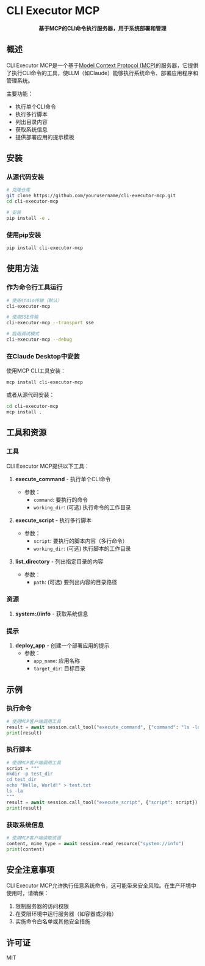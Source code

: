 # CLI Executor MCP

<div align="center">

**基于MCP的CLI命令执行服务器，用于系统部署和管理**

</div>

## 概述

CLI Executor MCP是一个基于[Model Context Protocol (MCP)](https://modelcontextprotocol.io)的服务器，它提供了执行CLI命令的工具，使LLM（如Claude）能够执行系统命令、部署应用程序和管理系统。

主要功能：

- 执行单个CLI命令
- 执行多行脚本
- 列出目录内容
- 获取系统信息
- 提供部署应用的提示模板

## 安装

### 从源代码安装

```bash
# 克隆仓库
git clone https://github.com/yourusername/cli-executor-mcp.git
cd cli-executor-mcp

# 安装
pip install -e .
```

### 使用pip安装

```bash
pip install cli-executor-mcp
```

## 使用方法

### 作为命令行工具运行

```bash
# 使用stdio传输（默认）
cli-executor-mcp

# 使用SSE传输
cli-executor-mcp --transport sse

# 启用调试模式
cli-executor-mcp --debug
```

### 在Claude Desktop中安装

使用MCP CLI工具安装：

```bash
mcp install cli-executor-mcp
```

或者从源代码安装：

```bash
cd cli-executor-mcp
mcp install .
```

## 工具和资源

### 工具

CLI Executor MCP提供以下工具：

1. **execute_command** - 执行单个CLI命令
   - 参数：
     - `command`: 要执行的命令
     - `working_dir`: (可选) 执行命令的工作目录

2. **execute_script** - 执行多行脚本
   - 参数：
     - `script`: 要执行的脚本内容（多行命令）
     - `working_dir`: (可选) 执行脚本的工作目录

3. **list_directory** - 列出指定目录的内容
   - 参数：
     - `path`: (可选) 要列出内容的目录路径

### 资源

1. **system://info** - 获取系统信息

### 提示

1. **deploy_app** - 创建一个部署应用的提示
   - 参数：
     - `app_name`: 应用名称
     - `target_dir`: 目标目录

## 示例

### 执行命令

```python
# 使用MCP客户端调用工具
result = await session.call_tool("execute_command", {"command": "ls -la"})
print(result)
```

### 执行脚本

```python
# 使用MCP客户端调用工具
script = """
mkdir -p test_dir
cd test_dir
echo "Hello, World!" > test.txt
ls -la
"""
result = await session.call_tool("execute_script", {"script": script})
print(result)
```

### 获取系统信息

```python
# 使用MCP客户端读取资源
content, mime_type = await session.read_resource("system://info")
print(content)
```

## 安全注意事项

CLI Executor MCP允许执行任意系统命令，这可能带来安全风险。在生产环境中使用时，请确保：

1. 限制服务器的访问权限
2. 在受限环境中运行服务器（如容器或沙箱）
3. 实施命令白名单或其他安全措施

## 许可证

MIT 